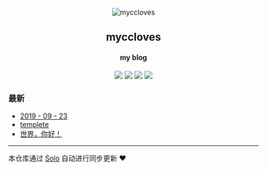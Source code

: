 <p align="center"><img alt="myccloves" src="https://static.b3log.org/images/brand/solo-32.png"></p><h2 align="center">
myccloves
</h2>

<h4 align="center">my blog</h4>
<p align="center"><a title="myccloves" target="_blank" href="https://github.com/dayong3726/solo-blog"><img src="https://img.shields.io/github/last-commit/dayong3726/solo-blog.svg?style=flat-square&color=FF9900"></a>
<a title="GitHub repo size in bytes" target="_blank" href="https://github.com/dayong3726/solo-blog"><img src="https://img.shields.io/github/repo-size/dayong3726/solo-blog.svg?style=flat-square"></a>
<a title="Solo Version" target="_blank" href="https://github.com/b3log/solo/releases"><img src="https://img.shields.io/badge/solo-3.6.5-f1e05a.svg?style=flat-square&color=blueviolet"></a>
<a title="Hits" target="_blank" href="https://github.com/b3log/hits"><img src="https://hits.b3log.org/dayong3726/solo-blog.svg"></a></p>

### 最新

* [2019 - 09 - 23](http://myfish.iicp.net/file/articles/2019/09/23/1569192542213.html)
* [templete](http://myfish.iicp.net/file/articles/2019/09/23/1569192505552.html)
* [世界，你好！](http://myfish.iicp.net/file/hello-solo)



---

本仓库通过 [Solo](https://github.com/b3log/solo) 自动进行同步更新 ❤️ 